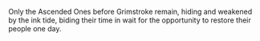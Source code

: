 Only the Ascended Ones before Grimstroke remain, hiding and weakened by the ink tide, biding their time in wait for the opportunity to restore their people one day.